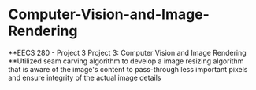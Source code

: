 # Computer-Vision-and-Image-Rendering
**EECS 280 - Project 3
Project 3: Computer Vision and Image Rendering <br />
**Utilized seam carving algorithm to develop a image resizing algorithm <br />
that is aware of the image's content to pass-through less important pixels <br />
and ensure integrity of the actual image details <br />
<br />
